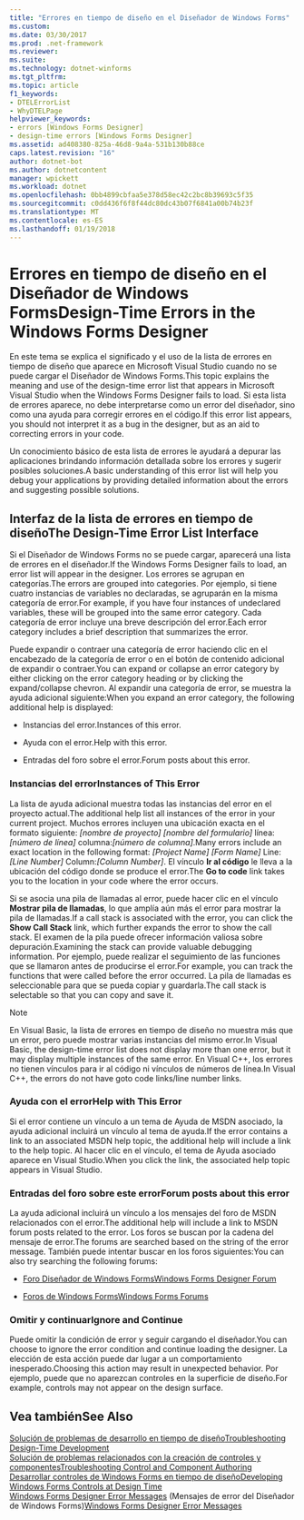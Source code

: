 ```yaml
---
title: "Errores en tiempo de diseño en el Diseñador de Windows Forms"
ms.custom: 
ms.date: 03/30/2017
ms.prod: .net-framework
ms.reviewer: 
ms.suite: 
ms.technology: dotnet-winforms
ms.tgt_pltfrm: 
ms.topic: article
f1_keywords:
- DTELErrorList
- WhyDTELPage
helpviewer_keywords:
- errors [Windows Forms Designer]
- design-time errors [Windows Forms Designer]
ms.assetid: ad408380-825a-46d8-9a4a-531b130b88ce
caps.latest.revision: "16"
author: dotnet-bot
ms.author: dotnetcontent
manager: wpickett
ms.workload: dotnet
ms.openlocfilehash: 0bb4899cbfaa5e378d58ec42c2bc8b39693c5f35
ms.sourcegitcommit: c0dd436f6f8f44dc80dc43b07f6841a00b74b23f
ms.translationtype: MT
ms.contentlocale: es-ES
ms.lasthandoff: 01/19/2018
---
```

# <a name="design-time-errors-in-the-windows-forms-designer"></a><span data-ttu-id="1c209-102">Errores en tiempo de diseño en el Diseñador de Windows Forms</span><span class="sxs-lookup"><span data-stu-id="1c209-102">Design-Time Errors in the Windows Forms Designer</span></span>
<span data-ttu-id="1c209-103">En este tema se explica el significado y el uso de la lista de errores en tiempo de diseño que aparece en Microsoft Visual Studio cuando no se puede cargar el Diseñador de Windows Forms.</span><span class="sxs-lookup"><span data-stu-id="1c209-103">This topic explains the meaning and use of the design-time error list that appears in Microsoft Visual Studio when the Windows Forms Designer fails to load.</span></span> <span data-ttu-id="1c209-104">Si esta lista de errores aparece, no debe interpretarse como un error del diseñador, sino como una ayuda para corregir errores en el código.</span><span class="sxs-lookup"><span data-stu-id="1c209-104">If this error list appears, you should not interpret it as a bug in the designer, but as an aid to correcting errors in your code.</span></span>  
  
 <span data-ttu-id="1c209-105">Un conocimiento básico de esta lista de errores le ayudará a depurar las aplicaciones brindando información detallada sobre los errores y sugerir posibles soluciones.</span><span class="sxs-lookup"><span data-stu-id="1c209-105">A basic understanding of this error list will help you debug your applications by providing detailed information about the errors and suggesting possible solutions.</span></span>  
  
## <a name="the-design-time-error-list-interface"></a><span data-ttu-id="1c209-106">Interfaz de la lista de errores en tiempo de diseño</span><span class="sxs-lookup"><span data-stu-id="1c209-106">The Design-Time Error List Interface</span></span>  
 <span data-ttu-id="1c209-107">Si el Diseñador de Windows Forms no se puede cargar, aparecerá una lista de errores en el diseñador.</span><span class="sxs-lookup"><span data-stu-id="1c209-107">If the Windows Forms Designer fails to load, an error list will appear in the designer.</span></span> <span data-ttu-id="1c209-108">Los errores se agrupan en categorías.</span><span class="sxs-lookup"><span data-stu-id="1c209-108">The errors are grouped into categories.</span></span> <span data-ttu-id="1c209-109">Por ejemplo, si tiene cuatro instancias de variables no declaradas, se agruparán en la misma categoría de error.</span><span class="sxs-lookup"><span data-stu-id="1c209-109">For example, if you have four instances of undeclared variables, these will be grouped into the same error category.</span></span> <span data-ttu-id="1c209-110">Cada categoría de error incluye una breve descripción del error.</span><span class="sxs-lookup"><span data-stu-id="1c209-110">Each error category includes a brief description that summarizes the error.</span></span>  
  
 <span data-ttu-id="1c209-111">Puede expandir o contraer una categoría de error haciendo clic en el encabezado de la categoría de error o en el botón de contenido adicional de expandir o contraer.</span><span class="sxs-lookup"><span data-stu-id="1c209-111">You can expand or collapse an error category by either clicking on the error category heading or by clicking the expand/collapse chevron.</span></span> <span data-ttu-id="1c209-112">Al expandir una categoría de error, se muestra la ayuda adicional siguiente:</span><span class="sxs-lookup"><span data-stu-id="1c209-112">When you expand an error category, the following additional help is displayed:</span></span>  
  
-   <span data-ttu-id="1c209-113">Instancias del error.</span><span class="sxs-lookup"><span data-stu-id="1c209-113">Instances of this error.</span></span>  
  
-   <span data-ttu-id="1c209-114">Ayuda con el error.</span><span class="sxs-lookup"><span data-stu-id="1c209-114">Help with this error.</span></span>  
  
-   <span data-ttu-id="1c209-115">Entradas del foro sobre el error.</span><span class="sxs-lookup"><span data-stu-id="1c209-115">Forum posts about this error.</span></span>  
  
### <a name="instances-of-this-error"></a><span data-ttu-id="1c209-116">Instancias del error</span><span class="sxs-lookup"><span data-stu-id="1c209-116">Instances of This Error</span></span>  
 <span data-ttu-id="1c209-117">La lista de ayuda adicional muestra todas las instancias del error en el proyecto actual.</span><span class="sxs-lookup"><span data-stu-id="1c209-117">The additional help list all instances of the error in your current project.</span></span> <span data-ttu-id="1c209-118">Muchos errores incluyen una ubicación exacta en el formato siguiente: *[nombre de proyecto]* *[nombre del formulario]* línea:*[número de línea]* columna:*[número de columna]*.</span><span class="sxs-lookup"><span data-stu-id="1c209-118">Many errors include an exact location in the following format: *[Project Name]* *[Form Name]* Line:*[Line Number]* Column:*[Column Number]*.</span></span> <span data-ttu-id="1c209-119">El vínculo **Ir al código** le lleva a la ubicación del código donde se produce el error.</span><span class="sxs-lookup"><span data-stu-id="1c209-119">The **Go to code** link takes you to the location in your code where the error occurs.</span></span>  
  
 <span data-ttu-id="1c209-120">Si se asocia una pila de llamadas al error, puede hacer clic en el vínculo **Mostrar pila de llamadas**, lo que amplía aún más el error para mostrar la pila de llamadas.</span><span class="sxs-lookup"><span data-stu-id="1c209-120">If a call stack is associated with the error, you can click the **Show Call Stack** link, which further expands the error to show the call stack.</span></span> <span data-ttu-id="1c209-121">El examen de la pila puede ofrecer información valiosa sobre depuración.</span><span class="sxs-lookup"><span data-stu-id="1c209-121">Examining the stack can provide valuable debugging information.</span></span> <span data-ttu-id="1c209-122">Por ejemplo, puede realizar el seguimiento de las funciones que se llamaron antes de producirse el error.</span><span class="sxs-lookup"><span data-stu-id="1c209-122">For example, you can track the functions that were called before the error occurred.</span></span> <span data-ttu-id="1c209-123">La pila de llamadas es seleccionable para que se pueda copiar y guardarla.</span><span class="sxs-lookup"><span data-stu-id="1c209-123">The call stack is selectable so that you can copy and save it.</span></span>  
  
> [!NOTE]
>  <span data-ttu-id="1c209-124">En Visual Basic, la lista de errores en tiempo de diseño no muestra más que un error, pero puede mostrar varias instancias del mismo error.</span><span class="sxs-lookup"><span data-stu-id="1c209-124">In Visual Basic, the design-time error list does not display more than one error, but it may display multiple instances of the same error.</span></span> <span data-ttu-id="1c209-125">En Visual C++, los errores no tienen vínculos para ir al código ni vínculos de números de línea.</span><span class="sxs-lookup"><span data-stu-id="1c209-125">In Visual C++, the errors do not have goto code links/line number links.</span></span>  
  
### <a name="help-with-this-error"></a><span data-ttu-id="1c209-126">Ayuda con el error</span><span class="sxs-lookup"><span data-stu-id="1c209-126">Help with This Error</span></span>  
 <span data-ttu-id="1c209-127">Si el error contiene un vínculo a un tema de Ayuda de MSDN asociado, la ayuda adicional incluirá un vínculo al tema de ayuda.</span><span class="sxs-lookup"><span data-stu-id="1c209-127">If the error contains a link to an associated MSDN help topic, the additional help will include a link to the help topic.</span></span> <span data-ttu-id="1c209-128">Al hacer clic en el vínculo, el tema de Ayuda asociado aparece en Visual Studio.</span><span class="sxs-lookup"><span data-stu-id="1c209-128">When you click the link, the associated help topic appears in Visual Studio.</span></span>  
  
### <a name="forum-posts-about-this-error"></a><span data-ttu-id="1c209-129">Entradas del foro sobre este error</span><span class="sxs-lookup"><span data-stu-id="1c209-129">Forum posts about this error</span></span>  
 <span data-ttu-id="1c209-130">La ayuda adicional incluirá un vínculo a los mensajes del foro de MSDN relacionados con el error.</span><span class="sxs-lookup"><span data-stu-id="1c209-130">The additional help will include a link to MSDN forum posts related to the error.</span></span> <span data-ttu-id="1c209-131">Los foros se buscan por la cadena del mensaje de error.</span><span class="sxs-lookup"><span data-stu-id="1c209-131">The forums are searched based on the string of the error message.</span></span> <span data-ttu-id="1c209-132">También puede intentar buscar en los foros siguientes:</span><span class="sxs-lookup"><span data-stu-id="1c209-132">You can also try searching the following forums:</span></span>  
  
-   [<span data-ttu-id="1c209-133">Foro Diseñador de Windows Forms</span><span class="sxs-lookup"><span data-stu-id="1c209-133">Windows Forms Designer Forum</span></span>](http://go.microsoft.com/fwlink/?LinkId=203524)  
  
-   [<span data-ttu-id="1c209-134">Foros de Windows Forms</span><span class="sxs-lookup"><span data-stu-id="1c209-134">Windows Forms Forums</span></span>](http://go.microsoft.com/fwlink/?LinkId=203523)  
  
### <a name="ignore-and-continue"></a><span data-ttu-id="1c209-135">Omitir y continuar</span><span class="sxs-lookup"><span data-stu-id="1c209-135">Ignore and Continue</span></span>  
 <span data-ttu-id="1c209-136">Puede omitir la condición de error y seguir cargando el diseñador.</span><span class="sxs-lookup"><span data-stu-id="1c209-136">You can choose to ignore the error condition and continue loading the designer.</span></span> <span data-ttu-id="1c209-137">La elección de esta acción puede dar lugar a un comportamiento inesperado.</span><span class="sxs-lookup"><span data-stu-id="1c209-137">Choosing this action may result in unexpected behavior.</span></span> <span data-ttu-id="1c209-138">Por ejemplo, puede que no aparezcan controles en la superficie de diseño.</span><span class="sxs-lookup"><span data-stu-id="1c209-138">For example, controls may not appear on the design surface.</span></span>  
  
## <a name="see-also"></a><span data-ttu-id="1c209-139">Vea también</span><span class="sxs-lookup"><span data-stu-id="1c209-139">See Also</span></span>  
 [<span data-ttu-id="1c209-140">Solución de problemas de desarrollo en tiempo de diseño</span><span class="sxs-lookup"><span data-stu-id="1c209-140">Troubleshooting Design-Time Development</span></span>](http://msdn.microsoft.com/library/e048d08e-fa7c-4be8-b238-4abaa199a0a6)  
 [<span data-ttu-id="1c209-141">Solución de problemas relacionados con la creación de controles y componentes</span><span class="sxs-lookup"><span data-stu-id="1c209-141">Troubleshooting Control and Component Authoring</span></span>](../../../../docs/framework/winforms/controls/troubleshooting-control-and-component-authoring.md)  
 [<span data-ttu-id="1c209-142">Desarrollar controles de Windows Forms en tiempo de diseño</span><span class="sxs-lookup"><span data-stu-id="1c209-142">Developing Windows Forms Controls at Design Time</span></span>](../../../../docs/framework/winforms/controls/developing-windows-forms-controls-at-design-time.md)  
 <span data-ttu-id="1c209-143">[Windows Forms Designer Error Messages](http://msdn.microsoft.com/library/cf610bf4-5fe4-471c-bce7-6a05ece07bd2) (Mensajes de error del Diseñador de Windows Forms)</span><span class="sxs-lookup"><span data-stu-id="1c209-143">[Windows Forms Designer Error Messages](http://msdn.microsoft.com/library/cf610bf4-5fe4-471c-bce7-6a05ece07bd2)</span></span>
